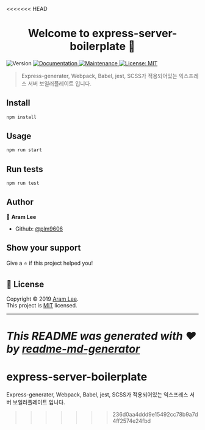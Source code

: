 <<<<<<< HEAD
<h1 align="center">Welcome to express-server-boilerplate 👋</h1>
<p>
  <img alt="Version" src="https://img.shields.io/badge/version-0.0.0-blue.svg?cacheSeconds=2592000" />
  <a href="https://github.com/kefranabg/readme-md-generator#readme">
    <img alt="Documentation" src="https://img.shields.io/badge/documentation-yes-brightgreen.svg" target="_blank" />
  </a>
  <a href="https://github.com/kefranabg/readme-md-generator/graphs/commit-activity">
    <img alt="Maintenance" src="https://img.shields.io/badge/Maintained%3F-yes-green.svg" target="_blank" />
  </a>
  <a href="https://github.com/kefranabg/readme-md-generator/blob/master/LICENSE">
    <img alt="License: MIT" src="https://img.shields.io/badge/License-MIT-yellow.svg" target="_blank" />
  </a>
</p>

> Express-generater, Webpack, Babel, jest, SCSS가 적용되어있는 익스프레스 서버 보일러플레이트 입니다.

## Install

```sh
npm install
```

## Usage

```sh
npm run start
```

## Run tests

```sh
npm run test
```

## Author

👤 **Aram Lee**

- Github: [@plm9606](https://github.com/plm9606)

## Show your support

Give a ⭐️ if this project helped you!

## 📝 License

Copyright © 2019 [Aram Lee](https://github.com/kefranabg).<br />
This project is [MIT](https://github.com/kefranabg/readme-md-generator/blob/master/LICENSE) licensed.

---

_This README was generated with ❤️ by [readme-md-generator](https://github.com/kefranabg/readme-md-generator)_
=======
# express-server-boilerplate
Express-generater, Webpack, Babel, jest, SCSS가 적용되어있는 익스프레스 서버 보일러플레이트 입니다.
>>>>>>> 236d0aa4ddd9e15492cc78b9a7d4ff2574e24fbd
